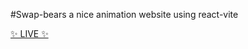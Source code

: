 #Swap-bears a nice animation website using react-vite </br>

[✨ LIVE ✨](https://inventory-management-system-mern.netlify.app/)
